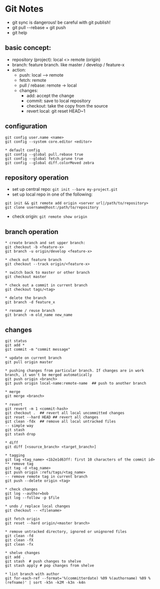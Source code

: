 # Git Notes
* git sync is dangerous! be careful with git publish!
*   git pull --rebase + git push
* git help <command>

## basic concept:
* repository (project): local <> remote (origin)
* branch: feature branch. like master / develop / feature-x
* action:
    * push: local --> remote
    * fetch: remote
    * pull / rebase: remote -> local
    * changes:
        * add: accept the change
        * commit: save to local repository
        * checkout: take the copy from the source
        * revert local: git reset HEAD~1

## configuration
```
git config user.name <name>
git config --system core.editor <editor>

* default config
git config --global pull.rebase true
git config --global fetch.prune true
git config --global diff.colorMoved zebra
```

## repository operation
* set up central repo: `git init --bare my-project.git`
* set up local repo in one of the following:
```
git init && git remote add origin <server url|/path/to/repository>
git clone username@host:/path/to/repository
```
* check origin: `git remote show origin`


## branch operation
```
* create branch and set upper branch:
git checkout -b <feature-x>
git branch -u origin/develop <feature-x>

* check out feature branch
git checkout --track origin/<feature-x>

* switch back to master or other branch
git checkout master

* check out a commit in current branch
git checkout tags/<tag>

* delete the branch
git branch -d feature_x

* rename / reuse branch
git branch -m old_name new_name
```

## changes
```
git status
git add *
git commit -m "commit message"

* update on current branch
git pull origin master

* pushing changes from particular branch. If changes are in work branch, it won't be merged automatically
git push origin <branch>
git push origin local-name:remote-name  ## push to another branch

* merge
git merge <branch>

* revert
git revert -m 1 <commit-hash>
git checkout .  ## revert all local uncommitted changes
git reset --hard HEAD ## revert all changes
git clean -fdx  ## remove all local untracked files
-- simple way
git stash
git stash drop

* diff
git diff [<source_branch> <target_branch>]

* tagging
git tag <tag_name> <1b2e1d63ff: first 10 characters of the commit id>
** remove tag
git tag -d <tag_name>
git push origin :refs/tags/<tag_name>
-- remove remote tag in current branch
git push --delete origin <tag>

* check changes
git log --author=bob
git log --follow -p $file

* undo / replace local changes
git checkout -- <filename>

git fetch origin
git reset --hard origin/<master branch>

* remove untracked directory, ignored or unignored files
git clean -fd
git clean -fX
git clean -fx

* shelve changes
git add .
git stash  # push changes to shelve
git stash apply # pop changes from shelve

* list branch with author
git for-each-ref --format='%(committerdate) %09 %(authorname) %09 %(refname)' | sort -k5n -k2M -k3n -k4n
```
